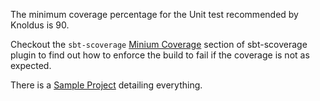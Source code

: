 The minimum coverage percentage for the Unit test recommended by Knoldus is 90. 

Checkout the `sbt-scoverage` [Minium Coverage](https://github.com/scoverage/sbt-scoverage#minimum-coverage) section of sbt-scoverage plugin to find out how to enforce the build to fail if the coverage is not as expected.

There is a [Sample Project](https://github.com/scoverage/sbt-scoverage-samples) detailing everything. 

